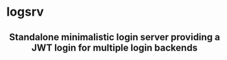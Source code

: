 # logsrv

<div align="center">

## **Standalone minimalistic login server providing a JWT login for multiple login backends**

</div>
